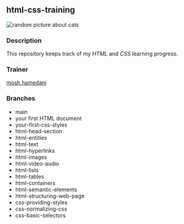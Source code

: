 ## html-css-training

![random picture about cats](https://picsum.photos/200/300)

### Description

This repository keeps track of my _HTML_ and _CSS_ learning progress.

### Trainer

[mosh hamedani](http://bit.ly/3Uul0zK)

### Branches

- main
- your first HTML document
- your-first-css-styles
- html-head-section
- html-entities
- html-text
- html-hyperlinks
- html-images
- html-video-audio
- html-lists
- html-tables
- html-containers
- html-semantic-elements
- html-structuring-web-page
- css-providing-styles
- css-normalizing-css
- css-basic-selectors
